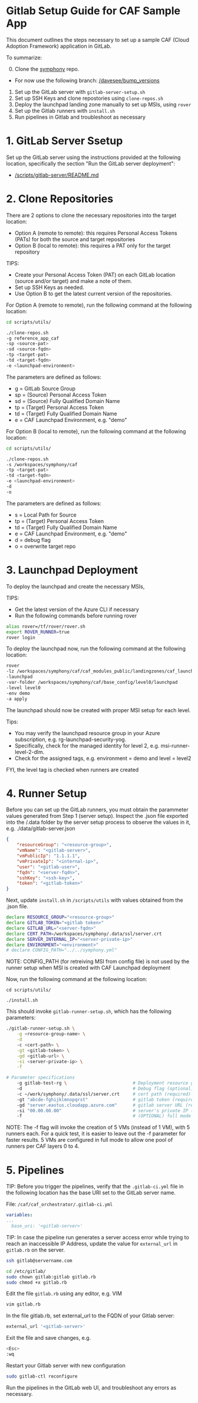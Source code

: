 # Gitlab Setup Guide for CAF Sample App

This document outlines the steps necessary to set up a sample CAF (Cloud Adoption Framework) application in GitLab. 

To summarize:

0. Clone the [symphony](https://github.com/aztfmod/symphon) repo.
  - For now use the following branch: [/davesee/bump_versions](https://github.com/aztfmod/symphony/tree/davesee/bump_versions)
1. Set up the GitLab server with ```gitlab-server-setup.sh```
2. Set up SSH Keys and clone repostories using ```clone-repos.sh```
3. Deploy the launchpad landing zone manually to set up MSIs, using ```rover```
4. Set up the Gitlab runners with ```install.sh```
5. Run pipelines in Gitlab and troubleshoot as necessary

# 1. GitLab Server Ssetup

Set up the GitLab server using the instructions provided at the following location, specifically the section "Run the GitLab server deployment":

* <a href="../../scripts/gitlab-server/README.md">/scripts/gitlab-server/README.md</a>

# 2. Clone Repositories

There are 2 options to clone the necessary repositories into the target location:
* Option A (remote to remote): this requires Personal Access Tokens (PATs) for both the source and target repositories
* Option B (local to remote): this requires a PAT only for the target repository

TIPS: 
- Create your Personal Access Token (PAT) on each GitLab location (source and/or target) and make a note of them.
- Set up SSH Keys as needed.
- Use Option B to get the latest current version of the repositories.

For Option A (remote to remote), run the following command at the following location:

```bash
cd scripts/utils/

./clone-repos.sh 
-g reference_app_caf 
-sp <source-pat> 
-sd <source-fqdn> 
-tp <target-pat> 
-td <target-fqdn>
-e <launchpad-environment>
```

The parameters are defined as follows:
* g = GitLab Source Group
* sp = (Source) Personal Access Token
* sd = (Source) Fully Qualified Domain Name
* tp = (Target) Personal Access Token
* td = (Target) Fully Qualified Domain Name
* e = CAF Launchpad Environment, e.g. "demo"

For Option B (local to remote), run the following command at the following location:

```bash
cd scripts/utils/

./clone-repos.sh 
-s /workspaces/symphony/caf 
-tp <target-pat>
-td <target-fqdn>
-e <launchpad-environment>
-d  
-o
```

The parameters are defined as follows:
* s = Local Path for Source
* tp = (Target) Personal Access Token
* td = (Target) Fully Qualified Domain Name
* e = CAF Launchpad Environment, e.g. "demo"
* d = debug flag
* o = overwrite target repo

# 3. Launchpad Deployment

To deploy the launchpad and create the necessary MSIs, 

TIPS:
* Get the latest version of the Azure CLI if necessary
* Run the following commands before running rover

```bash
alias rover=/tf/rover/rover.sh
export ROVER_RUNNER=true
rover login
```

To deploy the launchpad now, run the following command at the following location:

```bash
rover 
-lz /workspaces/symphony/caf/caf_modules_public/landingzones/caf_launchpad 
-launchpad 
-var-folder /workspaces/symphony/caf/base_config/level0/launchpad 
-level level0 
-env demo 
-a apply 
```

The launchpad should now be created with proper MSI setup for each level. 

Tips:
* You may verify the launchpad resource group in your Azure subscription, e.g. rg-launchpad-security-yog. 
* Specifically, check for the managed identity for level 2, e.g. msi-runner-level-2-dlm. 
* Check for the assigned tags, e.g. environment = demo and level = level2

FYI, the level tag is checked when runners are created

# 4. Runner Setup

Before you can set up the GitLab runners, you must obtain the parammeter values generated from Step 1 (server setup). Inspect the .json file exported into the /.data folder by the server setup process to observe the values in it, e.g. ./data/gitlab-server.json

```json
{
    "resourceGroup": "<resource-group>",
    "vmName": "<gitlab-server>",
    "vmPublicIp": "1.1.1.1",
    "vmPrivateIp": "<internal-ip>",
    "user": "<gitlab-user>",
    "fqdn": "<server-fqdn>",
    "sshKey": "<ssh-key>",
    "token": "<gitlab-token>"
}
 ```

Next, update ```install.sh``` in ```/scripts/utils``` with values obtained from the .json file.

```bash
declare RESOURCE_GROUP="<resource-group>"
declare GITLAB_TOKEN="<gitlab token>"
declare GITLAB_URL="<server-fqdn>"
declare CERT_PATH=/workspaces/symphony/.data/ssl/server.crt
declare SERVER_INTERNAL_IP="<server-private-ip>"
declare ENVIRONMENT="<environment>"
# declare CONFIG_PATH="../../symphony.yml"
```

NOTE: CONFIG_PATH (for retreiving MSI from config file) is not used by the runner setup when MSI is created with CAF Launchpad deployment


Now, run the following command at the following location:

```
cd scripts/utils/

./install.sh
```

This should invoke ```gitlab-runner-setup.sh```, which has the following parameters:

```bash
./gitlab-runner-setup.sh \
    -g <resource-group-name> \
    -d
    -c <cert-path> \
    -gt <gitlab-token> \
    -gd <gitlab-url> \
    -si <server-private-ip> \
    -f 

# Parameter specifications
    -g gitlab-test-rg \                         # Deployment resource group name (required)
    -d                                          # Debug flag (optional)
    -c ~/work/symphony/.data/ssl/server.crt     # cert path (required)
    -gt "abcde-fghijklmnopqrst"                 # gitlab token (required)
    -gd "server.eastus.cloudapp.azure.com"      # gitlab server URL (required)
    -si "00.00.00.00"                           # server's private IP (required)
    -f                                          # (OPTIONAL) full mode (5 VMs instead of 1)
```

NOTE: The -f flag will invoke the creation of 5 VMs (instead of 1 VM), with 5 runners each. For a quick test, it is easier to leave out the -f parameter for faster results. 5 VMs are configured in full mode to allow one pool of runners per CAF layers 0 to 4.


# 5. Pipelines

TIP: Before you trigger the pipelines, verify that the ```.gitlab-ci.yml``` file in the following location has the base URI set to the GitLab server name.

File: ```/caf/caf_orchestrator/.gitlab-ci.yml```
```YAML
variables:
...
  base_uri: '<gitlab-server>'
```

TIP: In case the pipeline run generates a server access error while trying to reach an inaccessible IP Address, update the value for ```external_url``` in ```gitlab.rb``` on the server.


```bash
ssh gitlab@servername.com

cd /etc/gitlab/
sudo chown gitlab:gitlab gitlab.rb
sudo chmod +x gitlab.rb
```

Edit the file ```gitlab.rb``` using any editor, e.g. VIM

```bash
vim gitlab.rb
```

In the file gitlab.rb, set external_url to the FQDN of your Gitlab server:

```ruby
external_url '<gitlab-server>'
```

Exit the file and save changes, 
e.g.

```bash
<Esc>
:wq
```

Restart your Gitlab server with new configuration

```bash
sudo gitlab-ctl reconfigure
```

Run the pipelines in the GitLab web UI, and troubleshoot any errors as necessary.

